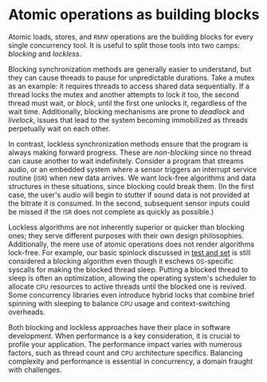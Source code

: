 # Atomic operations as building blocks

Atomic loads, stores, and <small>RMW</small> operations are the building blocks for every single concurrency tool.
It is useful to split those tools into two camps: *blocking* and *lockless*.

Blocking synchronization methods are generally easier to understand,
but they can cause threads to pause for unpredictable durations.
Take a mutex as an example:
it requires threads to access shared data sequentially.
If a thread locks the mutex and another attempts to lock it too,
the second thread must wait, or *block*,
until the first one unlocks it, regardless of the wait time.
Additionally, blocking mechanisms are prone to *deadlock* and *livelock*,
issues that lead to the system becoming immobilized as threads perpetually wait on each other.

In contrast, lockless synchronization methods ensure that the program is always making forward progress.
These are *non-blocking* since no thread can cause another to wait indefinitely.
Consider a program that streams audio,
or an embedded system where a sensor triggers an interrupt service routine (<small>ISR</small>) when new data arrives.
We want lock-free algorithms and data structures in these situations,
since blocking could break them.
(In the first case, the user's audio will begin to stutter if sound data is not provided at the bitrate it is consumed.
In the second, subsequent sensor inputs could be missed if the <small>ISR</small> does not complete as quickly as possible.)

Lockless algorithms are not inherently superior or quicker than blocking ones;
they serve different purposes with their own design philosophies.
Additionally, the mere use of atomic operations does not render algorithms lock-free.
For example, our basic spinlock discussed in [test and set](/read-modify-write/test_and_set.html#test-and-set) is still considered a blocking algorithm even though it eschews <small>OS</small>-specific syscalls for making the blocked thread sleep.
Putting a blocked thread to sleep is often an optimization,
allowing the operating system's scheduler to allocate <small>CPU</small> resources to active threads until the blocked one is revived.
Some concurrency libraries even introduce hybrid locks that combine brief spinning with sleeping to balance <small>CPU</small> usage and context-switching overheads.

Both blocking and lockless approaches have their place in software development.
When performance is a key consideration, it is crucial to profile your application.
The performance impact varies with numerous factors, such as thread count and <small>CPU</small> architecture specifics.
Balancing complexity and performance is essential in concurrency, a domain fraught with challenges.
